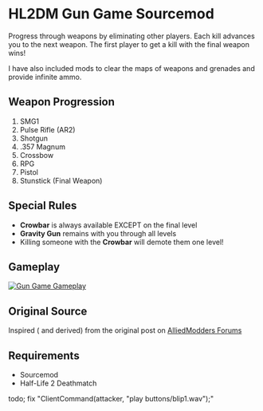 # HL2DM Gun Game Sourcemod

Progress through weapons by eliminating other players. Each kill advances you to the next weapon. The first player to get a kill with the final weapon wins!

I have also included mods to clear the maps of weapons and grenades and provide infinite ammo. 
## Weapon Progression

1. SMG1
2. Pulse Rifle (AR2)
3. Shotgun
4. .357 Magnum
5. Crossbow
6. RPG
7. Pistol
8. Stunstick (Final Weapon)

## Special Rules

- **Crowbar** is always available EXCEPT on the final level
- **Gravity Gun** remains with you through all levels
- Killing someone with the **Crowbar** will demote them one level!

## Gameplay 

[![Gun Game Gameplay](https://streamable.com/ppf821)](https://streamable.com/ppf821)

## Original Source

Inspired ( and derived) from the original post on [AlliedModders Forums](https://forums.alliedmods.net/showthread.php?p=2803056)

## Requirements

- Sourcemod
- Half-Life 2 Deathmatch

todo;
fix "ClientCommand(attacker, "play buttons/blip1.wav");"
